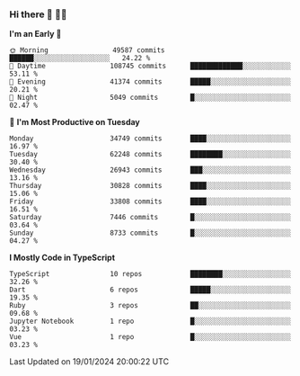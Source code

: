 ### Hi there 👋 🧑‍💻



<!--START_SECTION:waka-->
**I'm an Early 🐤** 

```text
🌞 Morning                49587 commits       ██████░░░░░░░░░░░░░░░░░░░   24.22 % 
🌆 Daytime                108745 commits      █████████████░░░░░░░░░░░░   53.11 % 
🌃 Evening                41374 commits       █████░░░░░░░░░░░░░░░░░░░░   20.21 % 
🌙 Night                  5049 commits        █░░░░░░░░░░░░░░░░░░░░░░░░   02.47 % 
```
📅 **I'm Most Productive on Tuesday** 

```text
Monday                   34749 commits       ████░░░░░░░░░░░░░░░░░░░░░   16.97 % 
Tuesday                  62248 commits       ████████░░░░░░░░░░░░░░░░░   30.40 % 
Wednesday                26943 commits       ███░░░░░░░░░░░░░░░░░░░░░░   13.16 % 
Thursday                 30828 commits       ████░░░░░░░░░░░░░░░░░░░░░   15.06 % 
Friday                   33808 commits       ████░░░░░░░░░░░░░░░░░░░░░   16.51 % 
Saturday                 7446 commits        █░░░░░░░░░░░░░░░░░░░░░░░░   03.64 % 
Sunday                   8733 commits        █░░░░░░░░░░░░░░░░░░░░░░░░   04.27 % 
```


**I Mostly Code in TypeScript** 

```text
TypeScript               10 repos            ████████░░░░░░░░░░░░░░░░░   32.26 % 
Dart                     6 repos             █████░░░░░░░░░░░░░░░░░░░░   19.35 % 
Ruby                     3 repos             ██░░░░░░░░░░░░░░░░░░░░░░░   09.68 % 
Jupyter Notebook         1 repo              █░░░░░░░░░░░░░░░░░░░░░░░░   03.23 % 
Vue                      1 repo              █░░░░░░░░░░░░░░░░░░░░░░░░   03.23 % 
```




 Last Updated on 19/01/2024 20:00:22 UTC
<!--END_SECTION:waka-->


